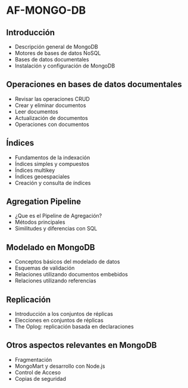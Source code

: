 # AF-MONGO-DB

## Introducción 

- Descripción general de MongoDB
- Motores de bases de datos NoSQL
- Bases de datos documentales
- Instalación y configuración de MongoDB

## Operaciones en bases de datos documentales

- Revisar las operaciones CRUD
- Crear y eliminar documentos
- Leer documentos
- Actualización de documentos
- Operaciones con documentos

## Índices

- Fundamentos de la indexación
- Índices simples y compuestos
- Índices multikey
- Índices geoespaciales        
- Creación y consulta de índices

## Agregation Pipeline

- ¿Que es el Pipeline de Agregación?
- Métodos principales
- Similitudes y diferencias con SQL

## Modelado en MongoDB

- Conceptos básicos del modelado de datos
- Esquemas de validación
- Relaciones utilizando documentos embebidos
- Relaciones utilizando referencias

## Replicación

- Introducción a los conjuntos de réplicas
- Elecciones en conjuntos de réplicas
- The Oplog: replicación basada en declaraciones

## Otros aspectos relevantes en MongoDB

- Fragmentación
- MongoMart y desarrollo con Node.js
- Control de Acceso
- Copias de seguridad
